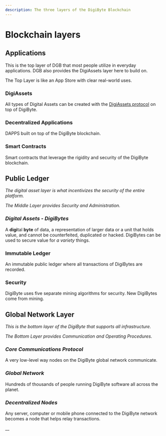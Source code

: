 ```yaml
---
description: The three layers of the DigiByte Blockchain
---
```


# Blockchain layers

## Applications

This is the top layer of DGB that most people utilize in everyday applications. DGB also provides the DigiAssets layer here to build on.

The Top Layer is like an App Store with clear real-world uses.

### DigiAssets

All types of Digital Assets can be created with the [DigiAssets protocol](https://www.dgbwiki.com/index.php?title=DigiAssets) on top of DigiByte.

### Decentralized Applications

DAPPS built on top of the DigiByte blockchain.

### Smart Contracts

Smart contracts that leverage the rigidity and security of the DigiByte blockchain.

## Public Ledger

_The digital asset layer is what incentivizes the security of the entire platform._

_The Middle Layer provides Security and Administration._

### _Digital Assets - DigiBytes_

A **digi**tal **byte** of data, a representation of larger data or a unit that holds value, and cannot be counterfeited, duplicated or hacked. DigiBytes can be used to secure value for _a variety_ things.

### Immutable Ledger

An immutable public ledger where all transactions of DigiBytes are recorded.

### Security

DigiByte uses five separate mining algorithms for security. New DigiBytes come from mining.

## Global Network Layer

_This is the bottom layer of the DigiByte that supports all infrastructure._

_The Bottom Layer provides Communication and Operating Procedures._

### _Core Communications Protocol_

A very low-level way nodes on the DigiByte global network communicate.

### _Global Network_

Hundreds of thousands of people running DigiByte software all across the planet.

### _Decentralized Nodes_

Any server, computer or mobile phone connected to the DigiByte network becomes a node that helps relay transactions.

\_\_



